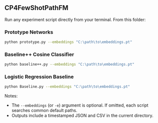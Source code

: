## CP4FewShotPathFM 

Run any experiment script directly from your terminal. From this folder:

### Prototype Networks
```bash
python prototype.py --embeddings "C:\path\to\embeddings.pt"
```

### Baseline++ Cosine Classifier
```bash
python baseline++.py --embeddings "C:\path\to\embeddings.pt"
```

### Logistic Regression Baseline
```bash
python Baseline.py --embeddings "C:\path\to\embeddings.pt"
```

Notes:
- The `--embeddings` (or `-e`) argument is optional. If omitted, each script searches common default paths.
- Outputs include a timestamped JSON and CSV in the current directory.
